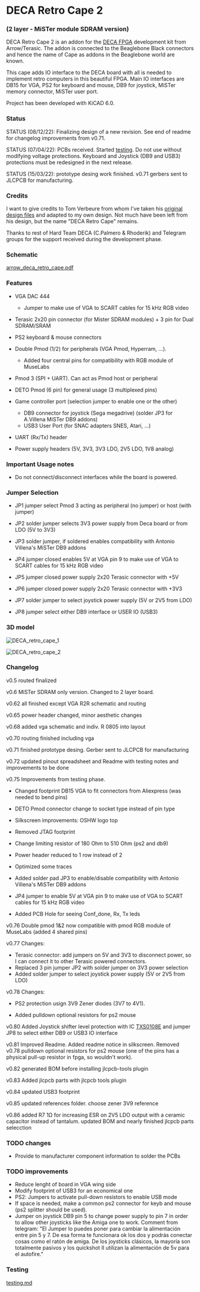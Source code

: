 # DECA Retro Cape 2

### (2 layer - MiSTer module SDRAM version)

DECA Retro Cape 2 is an addon for the [DECA FPGA](https://github.com/DECAfpga/DECA_board) development kit from Arrow/Terasic. The addon is connected to the Beaglebone Black connectors and hence the name of Cape as addons in the Beaglebone world are known.

This cape adds IO interface to the DECA board with all is needed to implement retro computers in this beautiful FPGA. Main IO interfaces are DB15 for VGA, PS2 for keyboard and mouse, DB9 for joystick, MiSTer memory connector, MiSTer user port.

Project has been developed with KiCAD 6.0. 

### Status

STATUS (08/12/22):  Finalizing design of a new revision.  See end of readme for changelog improvements from v0.71.

STATUS (07/04/22):  PCBs received. Started [testing](testing.md).  Do not use without modifying voltage protections. Keyboard and Joystick (DB9 and USB3) protections must be redesigned in the next release.

STATUS (15/03/22):  prototype desing work finished. v0.71 gerbers sent to JLCPCB for manufacturing.

### Credits

I want to give credits to Tom Verbeure from whom I've taken his [original design  files](https://github.com/tomverbeure/arrow_deca_retro_cape) and adapted to my own design. Not much have been left from his design, but the name "DECA Retro Cape" remains.  

Thanks to rest of Hard Team DECA (C.Palmero & Rhoderik) and Telegram groups for the support received  during the development phase.

### **Schematic**

 [arrow_deca_retro_cape.pdf](arrow_deca_retro_cape.pdf) 

### **Features**

* VGA DAC 444
  *  Jumper to make use of VGA to SCART cables for 15 kHz RGB video

* Terasic 2x20 pin connector (for Mister SDRAM modules) + 3 pin for Dual SDRAM/SRAM 
* PS2 keyboard & mouse connectors
* Double Pmod (1/2) for peripherals (VGA Pmod, Hyperram, ...). 
  * Added four central pins for compatibility with RGB module of MuseLabs

* Pmod 3 (SPI + UART). Can act as Pmod host or peripheral 
* DETO Pmod (6 pin) for general usage (3 multiplexed pins)
* Game controller port (selection jumper to enable one or the other)
  * DB9 connector for joystick (Sega megadrive) (solder JP3 for A.Villena MiSTer DB9 addons)
  * USB3 User Port (for SNAC adapters SNES, Atari, ...)

* UART (Rx/Tx) header
* Power supply headers (5V, 3V3, 3V3 LDO, 2V5 LDO, 1V8 analog)

### **Important Usage notes**

* Do not connect/disconnect interfaces while the board is powered.

### **Jumper Selection**

* JP1 jumper select Pmod 3 acting as peripheral (no jumper) or host (with jumper)

* JP2 solder jumper selects 3V3 power supply from Deca board or from LDO (5V to 3V3)

* JP3 solder jumper, if soldered enables compatibility with Antonio Villena's MiSTer DB9 addons

* JP4 jumper closed enables 5V at VGA pin 9 to make use of VGA to SCART cables for 15 kHz RGB video

* JP5 jumper closed power supply 2x20 Terasic connector with +5V

* JP6 jumper closed power supply 2x20 Terasic connector with +3V3

* JP7 solder jumper to select joystick power supply (5V or 2V5 from LDO)

* JP8 jumper select either DB9 interface or USER IO (USB3)


### 3D model

![DECA_retro_cape_1](DECA_retro_cape_1.png)



![DECA_retro_cape_2](DECA_retro_cape_2.png)



### Changelog

v0.5  routed finalized

v0.6  MiSTer SDRAM only version. Changed to 2 layer board.

v0.62 all finished except VGA R2R schematic and routing

v0.65 power header changed, minor aesthetic changes

v0.68 added vga schematic and indiv. R 0805 into layout

v0.70 routing finished including vga

v0.71 finished prototype desing. Gerber sent to JLCPCB for manufacturing

v0.72 updated pinout spreadsheet and Readme with testing notes and improvements to be done

v0.75 Improvements from testing phase. 

* Changed footprint DB15 VGA to fit connectors from Aliexpress (was needed to bend pins)

* DETO Pmod connector change to socket type instead of pin type

* Silkscreen improvements: OSHW logo top

* Removed JTAG footprint

* Change limiting resistor of 180 Ohm to 510 Ohm (ps2 and db9)

* Power header reduced to 1 row instead of 2

* Optimized some traces

* Added solder pad JP3 to enable/disable compatibility with Antonio Villena's MiSTer DB9 addons

* JP4 jumper to enable 5V at VGA pin 9 to make use of VGA to SCART cables for 15 kHz RGB video

* Added PCB Hole for seeing Conf_done, Rx, Tx leds

v0.76 Double pmod 1&2 now compatible with pmod RGB module of MuseLabs (added 4 shared pins)

v0.77 Changes:

* Terasic connector: add jumpers on 5V and 3V3 to disconnect power, so I can connect it to other Terasic powered connectors.
* Replaced 3 pin jumper JP2 with solder jumper on 3V3 power selection
* Added solder jumper to select joystick power supply (5V or 2V5 from LDO)

v0.78 Changes:

* PS2 protection usign 3V9 Zener diodes (3V7 to 4V1).

* Added pulldown optional resistors for ps2 mouse

v0.80 Added Joystick shifter level protection with IC [TXS0108E](https://jlcpcb.com/partdetail/TexasInstruments-TXS0108EPWR/C17206) and jumper JP8 to select either DB9 or USB3 IO interface

v0.81 Improved Readme. Added readme notice in silkscreen. Removed v0.78 pulldown optional resistors for ps2 mouse (one of the pins has a physical pull-up resistor in fpga, so wouldn't work).

v0.82 generated BOM before installing jlcpcb-tools plugin

v0.83 Added jlcpcb parts with jlcpcb tools plugin 

v0.84 updated USB3 footprint

v0.85 updated references folder. choose zener 3V9 reference 

v0.86 added R7 1Ω for increasing ESR on 2V5 LDO output with a ceramic capacitor instead of tantalum. updated BOM and nearly finished jlcpcb parts selecction

### TODO changes 

* Provide to manufacturer component information to solder the PCBs

  


### TODO improvements

* Reduce lenght of board in VGA wing side
* Modify footprint of USB3 for an economical one
* PS2:  Jumpers to activate pull-down resistors to enable USB mode
* If space is needed, make a common ps2 connector for keyb and mouse (ps2 splitter should be used). 
* Jumper on joystick DB9 pin 5 to change power supply to pin 7 in order to allow other joysticks like the Amiga one to work. Comment from telegram: "El Jumper lo puedes poner para cambiar la alimentación entre pin 5 y 7. De esa forma te funcionara ok los dos y podrás conectar cosas como el ratón de amiga. De los joysticks clásicos, la mayoría son totalmente pasivos y los quickshot II utilizan la alimentación de 5v para el autofire."



### Testing

[testing.md](testing.md)
